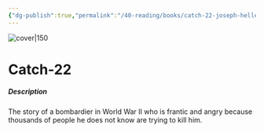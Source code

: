 ```yaml
---
{"dg-publish":true,"permalink":"/40-reading/books/catch-22-joseph-heller/","title":"Catch-22"}
---
```



![cover|150](http://books.google.com/books/content?id=Xfze51E7TEoC&printsec=frontcover&img=1&zoom=1&edge=curl&source=gbs_api)

# Catch-22
##### Description
The story of a bombardier in World War II who is frantic and angry because thousands of people he does not know are trying to kill him.